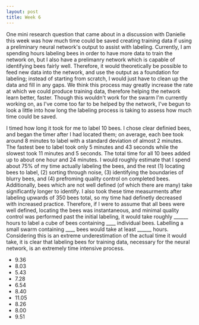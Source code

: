 ```yaml
---
layout: post
title: Week 6
---
```


One mini research question that came about in a discussion with Danielle this week was how much time could be saved creating training data if using a preliminary neural network's output to assist with labeling. Currently, I am spending hours labeling bees in order to have more data to train the network on, but I also have a prelimanry network which is capable of identifying bees fairly well. Therefore, it would theoretically be possible to feed new data into the network, and use the output as a foundation for labeling; instead of starting from scratch, I would just have to clean up the data and fill in any gaps. We think this process may greatly increase the rate at which we could produce training data, therefore helping the network learn better, faster. Though this wouldn't work for the swarm I'm currently working on, as I've come too far to be helped by the network, I've begun to look a little into how long the labeling process is taking to assess how much time could be saved.

I timed how long it took for me to label 10 bees. I chose clear definied bees, and began the timer after I had located them; on average, each bee took around 8 minutes to label with a standard deviation of almost 2 minutes. The fastest bee to label took only 5 minutes and 43 seconds while the slowest took 11 minutes and 5 seconds. The total time for all 10 bees added up to about one hour and 24 minutes. I would roughly estimate that I spend about 75% of my time actually labeling the bees, and the rest (1) locating bees to label, (2) sorting through noise, (3) identifying the boundaries of blurry bees, and (4) prefroming quality control on completed bees. Additionally, bees which are not well defined (of which there are many) take significantly longer to identify. I also took these time measurments after labeling upwards of 350 bees total, so my time had definetly decreased with increased practice. Therefore, if I were to assume that all bees were well defined, locating the bees was instantaneous, and minimal quality control was performed past the initial labeling, it would take roughly ______ hours to label a cube of bees containing ____ individual bees. Labelling a small swarm containing ____ bees would take at least ______ hours. Considering this is an extreme underestimation of the actual time it would take, it is clear that labeling bees for training data, necessary for the neural network, is an extremely time intensive process.


- 9.36
- 8.03
- 5.43
- 7.28
- 6.54
- 8.40
- 11.05
- 8.26
- 8.00
- 9.51




